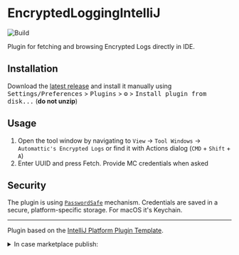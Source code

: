 # EncryptedLoggingIntelliJ 
![Build](https://github.com/Automattic/EncryptedLoggingIntelliJ/workflows/Build/badge.svg)

<!-- Plugin description -->
Plugin for fetching and browsing Encrypted Logs directly in IDE.
<!-- Plugin description end -->

## Installation

  Download the [latest release](https://github.com/Automattic/EncryptedLoggingIntelliJ/releases/latest) and install it manually using
  <kbd>Settings/Preferences</kbd> > <kbd>Plugins</kbd> > <kbd>⚙️</kbd> > <kbd>Install plugin from disk...</kbd> (**do not unzip**)

## Usage
1. Open the tool window by navigating to `View` -> `Tool Windows` -> `Automattic's Encrypted Logs` or find it with Actions dialog (`CMD` + `Shift` + `A`)
2. Enter UUID and press Fetch. Provide MC credentials when asked

## Security
The plugin is using [`PasswordSafe`](https://plugins.jetbrains.com/docs/intellij/persisting-sensitive-data.html) mechanism. Credentials are saved in a secure, platform-specific storage. For macOS it's Keychain.


---
Plugin based on the [IntelliJ Platform Plugin Template][template].

[template]: https://github.com/JetBrains/intellij-platform-plugin-template
[docs:plugin-description]: https://plugins.jetbrains.com/docs/intellij/plugin-user-experience.html#plugin-description-and-presentation


<details>
<summary> In case marketplace publish: </summary>

- Using the IDE built-in plugin system:
  
  <kbd>Settings/Preferences</kbd> > <kbd>Plugins</kbd> > <kbd>Marketplace</kbd> > <kbd>Search for "EncryptedLoggingIntelliJ"</kbd> >
  <kbd>Install</kbd>

[![Version](https://img.shields.io/jetbrains/plugin/v/PLUGIN_ID.svg)](https://plugins.jetbrains.com/plugin/PLUGIN_ID)
[![Downloads](https://img.shields.io/jetbrains/plugin/d/PLUGIN_ID.svg)](https://plugins.jetbrains.com/plugin/PLUGIN_ID)

## Template ToDo list
- [x] Create a new [IntelliJ Platform Plugin Template][template] project.
- [ ] Get familiar with the [template documentation][template].
- [ ] Adjust the [pluginGroup](./gradle.properties), [plugin ID](./src/main/resources/META-INF/plugin.xml) and [sources package](./src/main/kotlin).
- [ ] Adjust the plugin description in `README` (see [Tips][docs:plugin-description])
- [ ] Review the [Legal Agreements](https://plugins.jetbrains.com/docs/marketplace/legal-agreements.html?from=IJPluginTemplate).
- [ ] [Publish a plugin manually](https://plugins.jetbrains.com/docs/intellij/publishing-plugin.html?from=IJPluginTemplate) for the first time.
- [ ] Set the `PLUGIN_ID` in the above README badges.
- [ ] Set the [Plugin Signing](https://plugins.jetbrains.com/docs/intellij/plugin-signing.html?from=IJPluginTemplate) related [secrets](https://github.com/JetBrains/intellij-platform-plugin-template#environment-variables).
- [ ] Set the [Deployment Token](https://plugins.jetbrains.com/docs/marketplace/plugin-upload.html?from=IJPluginTemplate).
- [ ] Click the <kbd>Watch</kbd> button on the top of the [IntelliJ Platform Plugin Template][template] to be notified about releases containing new features and fixes.

</details>